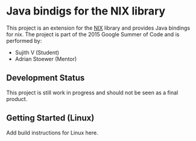 Java bindigs for the NIX library
================================

This project is an extension for the [NIX](https://github.com/G-Node/nix) library and provides Java bindings for nix.
The project is part of the 2015 Google Summer of Code and is performed by:

* Sujith V (Student)
* Adrian Stoewer (Mentor)

Development Status
------------------

This project is still work in progress and should not be seen as a final product.

Getting Started (Linux)
-----------------------

Add build instructions for Linux here.
